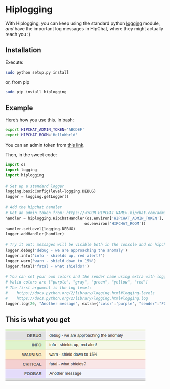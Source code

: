 Hiplogging
==========

With Hiplogging, you can keep using the standard python [logging](https://docs.python.org/2/library/logging.html) module, *and* have the important log messages in HipChat, where they might actually reach you :)


Installation
--------

Execute:

```bash
sudo python setup.py install
```

or, from pip
```bash
sudo pip install hiplogging
```


Example
--------

Here’s how you use this. In bash:
```bash
export HIPCHAT_ADMIN_TOKEN='ABCDEF'
export HIPCHAT_ROOM='HelloWorld'
```

You can an admin token from [this link](https://<YOUR_HIPCHAT_NAME>.hipchat.com/admin/api).

Then, in the sweet code:

```python
import os
import logging
import hiplogging

# Set up a standard logger
logging.basicConfig(level=logging.DEBUG)
logger = logging.getLogger()

# Add the hipchat handler
# Get an admin token from: https://<YOUR_HIPCHAT_NAME>.hipchat.com/admin/api
handler = hiplogging.HipChatHandler(os.environ['HIPCHAT_ADMIN_TOKEN'],
                                   os.environ['HIPCHAT_ROOM'])
handler.setLevel(logging.DEBUG)
logger.addHandler(handler)

# Try it out: messages will be visible both in the console and on hipchat.
logger.debug('debug - we are approaching the anomaly')
logger.info('info - shields up, red alert!')
logger.warn('warn - shield down to 15%')
logger.fatal('fatal - what shields?')

# You can set your own colors and the sender name using extra with logging.log.
# Valid colors are ["purple", "gray", "green", "yellow", "red"]
# The first argument is the log level:
#    https://docs.python.org/2/library/logging.html#logging-levels
#    https://docs.python.org/2/library/logging.html#logging.log
logger.log(20, "Another message", extra={'color':'purple', "sender":"FOOBAR"})
```

## This is what you get
![This is what you get](example.png)

